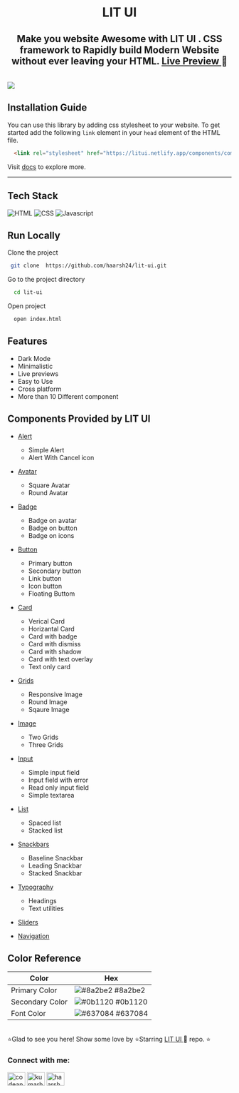 <h1 align="center" style="font-weight: bold"> LIT UI </h1>
<h2 align="center" > Make you website Awesome with LIT UI . CSS framework to Rapidly build Modern Website without ever leaving your HTML.  <a href="https://litui.netlify.app/"> Live Preview </a>  🚀 </h2>
</br>
<img src="https://github.com/haarsh24/lit-ui/blob/development/assets/litui-final.gif" />

## Installation Guide

You can use this library by adding css stylesheet to your website. To get started add the following `link` element in your `head` element of the HTML file.

```html
  <link rel="stylesheet" href="https://litui.netlify.app/components/components-style.css">
```

Visit [docs](https://litui.netlify.app/components/components.html) to explore more.

---
## Tech Stack

![HTML](https://img.shields.io/badge/-HTML-orange)
![CSS](https://img.shields.io/badge/-CSS-blue)
![Javascript](https://img.shields.io/badge/-Javascript-blueviolet)


## Run Locally

Clone the project

```bash
 git clone  https://github.com/haarsh24/lit-ui.git
```

Go to the project directory

```bash
  cd lit-ui
```

Open project

```bash
  open index.html
```
## Features

- Dark Mode
- Minimalistic
- Live previews
- Easy to Use
- Cross platform
- More than 10 Different component

## Components Provided by LIT UI

- [Alert](https://litui.netlify.app/components/components.html#alerts)

  - Simple Alert
  - Alert With Cancel icon

- [Avatar](https://litui.netlify.app/components/components.html#avatars)

  - Square Avatar
  - Round Avatar

- [Badge](https://litui.netlify.app/components/components.html#badges)

  - Badge on avatar
  - Badge on button
  - Badge on icons

- [Button](https://litui.netlify.app/components/components.html#buttons)

  - Primary button
  - Secondary button
  - Link button
  - Icon button
  - Floating Buttom

- [Card](https://litui.netlify.app/components/components.html#cards)

  - Verical Card
  - Horizantal Card
  - Card with badge
  - Card with dismiss
  - Card with shadow
  - Card with text overlay
  - Text only card

- [Grids](https://litui.netlify.app/components/components.html#grids)

  - Responsive Image
  - Round Image
  - Sqaure Image

- [Image](https://litui.netlify.app/components/components.html#images)

  - Two Grids
  - Three Grids

- [Input](https://litui.netlify.app/components/components.html#inputs)

  - Simple input field
  - Input field with error
  - Read only input field
  - Simple textarea

- [List](https://litui.netlify.app/components/components.html#lists)
  - Spaced list
  - Stacked list

- [Snackbars](https://litui.netlify.app/components/components.html#snackbars)
  - Baseline Snackbar
  - Leading Snackbar
  - Stacked Snackbar

- [Typography](https://litui.netlify.app/components/components.html#text-util)

  - Headings
  - Text utilities
 
- [Sliders](https://litui.netlify.app/components/components.html#sliders)

- [Navigation](https://litui.netlify.app/components/components.html#navigation)

## Color Reference

| Color             | Hex                                                                |
| ----------------- | ------------------------------------------------------------------ |
| Primary Color | ![#8a2be2](https://via.placeholder.com/40/8a2be2?text=+) #8a2be2
| Secondary Color | ![#0b1120](https://via.placeholder.com/40/0b1120?text=+) #0b1120
| Font Color | ![#637084](https://via.placeholder.com/40/637084;?text=+) #637084
</br>
⭐Glad to see you here! Show some love by ⭐Starring <a href="https://github.com/haarsh24/lit-ui/"> LIT UI </a>  🚀  repo. ⭐
</br>
<h3 align="left">Connect with me:</h3>
<p align="left">
<a href="https://twitter.com/codeandchords" target="blank"><img align="center" src="https://raw.githubusercontent.com/rahuldkjain/github-profile-readme-generator/master/src/images/icons/Social/twitter.svg" alt="codeandchords" height="30" width="40" /></a>
<a href="https://linkedin.com/in/kumarharshn" target="blank"><img align="center" src="https://raw.githubusercontent.com/rahuldkjain/github-profile-readme-generator/master/src/images/icons/Social/linked-in-alt.svg" alt="kumarharshn" height="30" width="40" /></a>
<a href="https://instagram.com/haarshn" target="blank"><img align="center" src="https://raw.githubusercontent.com/rahuldkjain/github-profile-readme-generator/master/src/images/icons/Social/instagram.svg" alt="haarshn" height="30" width="40" /></a>
</p>
